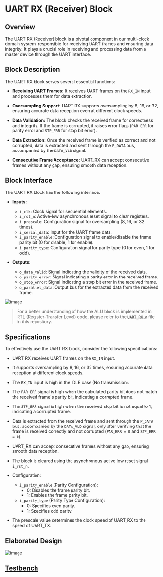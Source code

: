 # UART RX (Receiver) Block

## Overview
The UART RX (Receiver) block is a pivotal component in our multi-clock domain system, responsible for receiving UART frames and ensuring data integrity. It plays a crucial role in receiving and processing data from a master device through the UART interface.

## Block Description
The UART RX block serves several essential functions:

- **Receiving UART Frames:** It receives UART frames on the `RX_IN` input and processes them for data extraction.

- **Oversampling Support:** UART RX supports oversampling by 8, 16, or 32, ensuring accurate data reception even at different clock speeds.

- **Data Validation:** The block checks the received frame for correctness and integrity. If the frame is corrupted, it raises error flags (`PAR_ERR` for parity error and `STP_ERR` for stop bit error).

- **Data Extraction:** Once the received frame is verified as correct and not corrupted, data is extracted and sent through the `P_DATA` bus, accompanied by the `DATA_VLD` signal.

- **Consecutive Frame Acceptance:** UART_RX can accept consecutive frames without any gap, ensuring smooth data reception.

## Block Interface
The UART RX block has the following interface:

- **Inputs:**
  - `i_clk`: Clock signal for sequential elements.
  - `i_rst_n`: Active-low asynchronous reset signal to clear registers.
  - `i_prescale`: Configuration signal for oversampling (8, 16, or 32 times).
  - `i_serial_data`: Input for the UART frame data.
  - `i_parity_enable`: Configuration signal to enable/disable the frame parity bit (0 for disable, 1 for enable).
  - `i_parity_type`: Configuration signal for parity type (0 for even, 1 for odd).

- **Outputs:**
  - `o_data_valid`: Signal indicating the validity of the received data.
  - `o_parity_error`: Signal indicating a parity error in the received frame.
  - `o_stop_error`: Signal indicating a stop bit error in the received frame.
  - `o_parallel_data`: Output bus for the extracted data from the received frame.
  
 ![image](https://github.com/AhmedAmrAbdellatif1/Multi-Clock-Domain-System/assets/140100601/81dea622-5264-48af-b763-43da86bb2410)

> For a better understanding of how the ALU block is implemented in RTL (Register-Transfer Level) code, please refer to the [`UART_RX.v`](./UART_RX.v) file in this repository.

## Specifications
To effectively use the UART RX block, consider the following specifications:

- UART RX receives UART frames on the `RX_IN` input.

- It supports oversampling by 8, 16, or 32 times, ensuring accurate data reception at different clock speeds.

- The `RX_IN` input is high in the IDLE case (No transmission).

- The `PAR_ERR` signal is high when the calculated parity bit does not match the received frame's parity bit, indicating a corrupted frame.

- The `STP_ERR` signal is high when the received stop bit is not equal to 1, indicating a corrupted frame.

- Data is extracted from the received frame and sent through the `P_DATA` bus, accompanied by the `DATA_VLD` signal, only after verifying that the frame is received correctly and not corrupted (`PAR_ERR = 0` and `STP_ERR = 0`).

- UART_RX can accept consecutive frames without any gap, ensuring smooth data reception.

- The block is cleared using the asynchronous active low reset signal `i_rst_n`.

- Configuration:
  - `i_parity_enable` (Parity Configuration):
    - 0: Disables the frame parity bit.
    - 1: Enables the frame parity bit.
  - `i_parity_type` (Parity Type Configuration):
    - 0: Specifies even parity.
    - 1: Specifies odd parity.

- The prescale value determines the clock speed of UART_RX to the speed of UART_TX.

## Elaborated Design

![image](https://github.com/AhmedAmrAbdellatif1/Multi-Clock-Domain-System/assets/140100601/770cb745-842c-40b8-8467-7777ac143f86)

## [Testbench](./UART_RX_tb.v)

